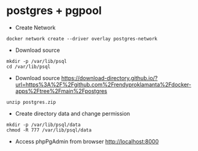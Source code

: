 # postgres + pgpool

- Create Network

```shell
docker network create --driver overlay postgres-network
```

- Download source

```shell
mkdir -p /var/lib/psql
cd /var/lib/psql
```

- Download source
<https://download-directory.github.io/?url=https%3A%2F%2Fgithub.com%2Frendyproklamanta%2Fdocker-apps%2Ftree%2Fmain%2Fpostgres>

```shell
unzip postgres.zip 
```

- Create directory data and change permission

```shell
mkdir -p /var/lib/psql/data
chmod -R 777 /var/lib/psql/data
```

- Access phpPgAdmin from browser <http://localhost:8000>
